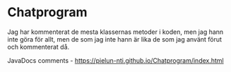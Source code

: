 # Chatprogram
Jag har kommenterat de mesta klassernas metoder i koden, men jag hann inte göra för allt,
men de som jag inte hann är lika de som jag använt förut och kommenterat då.

JavaDocs comments - https://pielun-nti.github.io/Chatprogram/index.html